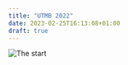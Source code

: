 ```yaml
---
title: "UTMB 2022"
date: 2023-02-25T16:13:08+01:00
draft: true
---
```


![The start](start.jpg "The start")

